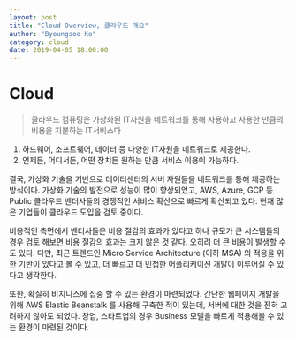 ```yaml
---
layout: post
title: "Cloud Overview, 클라우드 개요"
author: "Byoungsoo Ko"
category: cloud
date: 2019-04-05 18:00:00
---
```


# Cloud
> 클라우드 컴퓨팅은 가상화된 IT자원을 네트워크를 통해 사용하고 사용한 만큼의 비용을 지불하는 IT서비스다
1. 하드웨어, 소프트웨어, 데이터 등 다양한 IT자원을 네트워크로 제공한다.
2. 언제든, 어디서든, 어떤 장치든 원하는 만큼 서비스 이용이 가능하다.

결국, 가상화 기술을 기반으로 데이터센터의 서버 자원들을 네트워크를 통해 제공하는 방식이다. 가상화 기술의 발전으로 성능이 많이 향상되었고,
AWS, Azure, GCP 등 Public 클라우드 벤더사들의 경쟁적인 서비스 확산으로 빠르게 확산되고 있다. 현재 많은 기업들이 클라우드 도입을 검토 중이다.

비용적인 측면에서 벤더사들은 비용 절감의 효과가 있다고 하나 규모가 큰 시스템들의 경우 검토 해보면 비용 절감의 효과는 크지 않은 것 같다. 오히려 더 큰 비용이 발생할 수도 있다.
다만, 최근 트렌드인 Micro Service Architecture (이하 MSA) 의 적용을 위한 기반이 있다고 볼 수 있고, 더 빠르고 더 민첩한 어플리케이션 개발이 이루어질 수 있다고 생각한다.

또한, 확실히 비지니스에 집중 할 수 있는 환경이 마련되었다. 간단한 웹페이지 개발을 위해 AWS Elastic Beanstalk 를 사용해 구축한 적이 있는데, 서버에 대한 것을 전혀 고려하지 않아도 되었다.
창업, 스타트업의 경우 Business 모델을 빠르게 적용해볼 수 있는 환경이 마련된 것이다.
